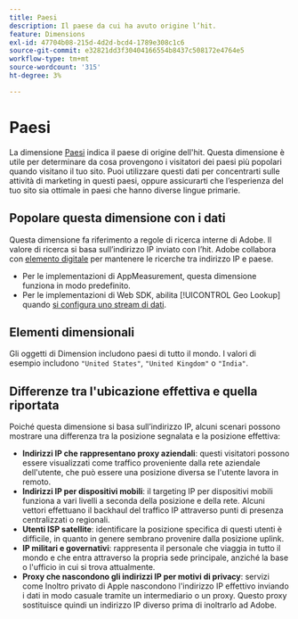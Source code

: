 ```yaml
---
title: Paesi
description: Il paese da cui ha avuto origine l’hit.
feature: Dimensions
exl-id: 47704b08-215d-4d2d-bcd4-1789e308c1c6
source-git-commit: e32821dd3f30404166554b8437c508172e4764e5
workflow-type: tm+mt
source-wordcount: '315'
ht-degree: 3%

---
```


# Paesi

La dimensione [Paesi](overview.md) indica il paese di origine dell&#39;hit. Questa dimensione è utile per determinare da cosa provengono i visitatori dei paesi più popolari quando visitano il tuo sito. Puoi utilizzare questi dati per concentrarti sulle attività di marketing in questi paesi, oppure assicurarti che l’esperienza del tuo sito sia ottimale in paesi che hanno diverse lingue primarie.

## Popolare questa dimensione con i dati

Questa dimensione fa riferimento a regole di ricerca interne di Adobe. Il valore di ricerca si basa sull’indirizzo IP inviato con l’hit. Adobe collabora con [elemento digitale](https://www.digitalelement.com/) per mantenere le ricerche tra indirizzo IP e paese.

* Per le implementazioni di AppMeasurement, questa dimensione funziona in modo predefinito.
* Per le implementazioni di Web SDK, abilita [!UICONTROL Geo Lookup] quando [si configura uno stream di dati](https://experienceleague.adobe.com/docs/experience-platform/datastreams/configure.html?lang=it).

## Elementi dimensionali

Gli oggetti di Dimension includono paesi di tutto il mondo. I valori di esempio includono `"United States"`, `"United Kingdom"` o `"India"`.

## Differenze tra l&#39;ubicazione effettiva e quella riportata

Poiché questa dimensione si basa sull’indirizzo IP, alcuni scenari possono mostrare una differenza tra la posizione segnalata e la posizione effettiva:

* **Indirizzi IP che rappresentano proxy aziendali**: questi visitatori possono essere visualizzati come traffico proveniente dalla rete aziendale dell&#39;utente, che può essere una posizione diversa se l&#39;utente lavora in remoto.
* **Indirizzi IP per dispositivi mobili**: il targeting IP per dispositivi mobili funziona a vari livelli a seconda della posizione e della rete. Alcuni vettori effettuano il backhaul del traffico IP attraverso punti di presenza centralizzati o regionali.
* **Utenti ISP satellite**: identificare la posizione specifica di questi utenti è difficile, in quanto in genere sembrano provenire dalla posizione uplink.
* **IP militari e governativi**: rappresenta il personale che viaggia in tutto il mondo e che entra attraverso la propria sede principale, anziché la base o l&#39;ufficio in cui si trova attualmente.
* **Proxy che nascondono gli indirizzi IP per motivi di privacy**: servizi come Inoltro privato di Apple nascondono l&#39;indirizzo IP effettivo inviando i dati in modo casuale tramite un intermediario o un proxy. Questo proxy sostituisce quindi un indirizzo IP diverso prima di inoltrarlo ad Adobe.
